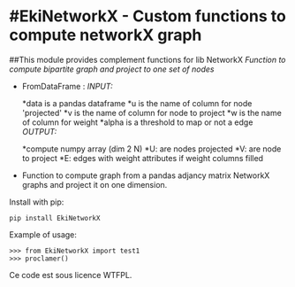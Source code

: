 #EkiNetworkX  - Custom functions to compute networkX graph
========================================================

##This module provides complement functions for lib NetworkX
_Function to  compute bipartite graph and project to one set of nodes_
* FromDataFrame :
_INPUT:_

    *data is a pandas dataframe
    *u is the name of column  for node 'projected'
    *v is the name of column for node to project
    *w is the name of column for weight
    *alpha is a threshold to map or not a edge    
_OUTPUT:_

	*compute numpy array  (dim 2 N) 
	*U: are nodes projected
	*V: are node to project
	*E: edges with weight attributes if weight columns filled 

- Function to compute graph from a pandas adjancy matrix
NetworkX graphs and project it on one dimension.


Install with pip:

    pip install EkiNetworkX

Example of usage:

    >>> from EkiNetworkX import test1
    >>> proclamer()

Ce code est sous licence WTFPL.